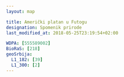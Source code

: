 ```yaml
---
layout: map

title: Američki platan u Futogu
designation: Spomenik prirode
last_modified_at: 2018-05-25T23:19:54+02:00

WDPA: [555589002]
BioRaS: [218]
geoSrbija:
  L1_182: [39]
  L1_300: [2]
---
```

